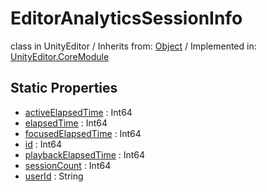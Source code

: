 # EditorAnalyticsSessionInfo
class in UnityEditor
 / Inherits from: <a href="https://docs.unity3d.com/6000.1/Documentation/ScriptReference/Object.html">Object</a> / Implemented in: <a href="https://docs.unity3d.com/6000.1/Documentation/ScriptReference/UnityEditor.CoreModule.html">UnityEditor.CoreModule</a>

## Static Properties
- <a href="https://docs.unity3d.com/6000.1/Documentation/ScriptReference/EditorAnalyticsSessionInfo-activeElapsedTime.html">activeElapsedTime</a> : Int64
- <a href="https://docs.unity3d.com/6000.1/Documentation/ScriptReference/EditorAnalyticsSessionInfo-elapsedTime.html">elapsedTime</a> : Int64
- <a href="https://docs.unity3d.com/6000.1/Documentation/ScriptReference/EditorAnalyticsSessionInfo-focusedElapsedTime.html">focusedElapsedTime</a> : Int64
- <a href="https://docs.unity3d.com/6000.1/Documentation/ScriptReference/EditorAnalyticsSessionInfo-id.html">id</a> : Int64
- <a href="https://docs.unity3d.com/6000.1/Documentation/ScriptReference/EditorAnalyticsSessionInfo-playbackElapsedTime.html">playbackElapsedTime</a> : Int64
- <a href="https://docs.unity3d.com/6000.1/Documentation/ScriptReference/EditorAnalyticsSessionInfo-sessionCount.html">sessionCount</a> : Int64
- <a href="https://docs.unity3d.com/6000.1/Documentation/ScriptReference/EditorAnalyticsSessionInfo-userId.html">userId</a> : String
